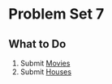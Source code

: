 # Problem Set 7

## What to Do

1. Submit [Movies](https://cs50.harvard.edu/x/2020/psets/7/movies/)
2. Submit [Houses](https://cs50.harvard.edu/x/2020/psets/7/houses/)
